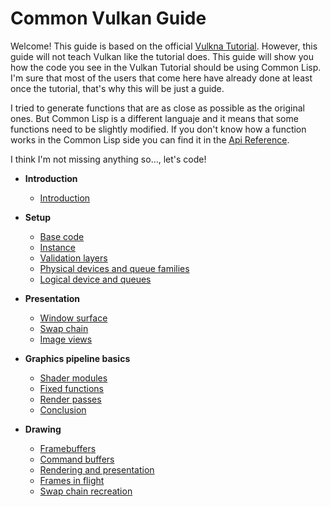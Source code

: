 
# Common Vulkan Guide

Welcome! This guide is based on the official [Vulkna Tutorial](https://vulkan-tutorial.com/Introduction). However, this guide will not teach Vulkan like the tutorial does. This guide will show you
how the code you see in the Vulkan Tutorial should be using Common Lisp. I'm sure that most of the users that come here have already done at least once
the tutorial, that's why this will be just a guide. 

I tried to generate functions that are as close as possible as the original ones. But Common Lisp is a different languaje and it means that some functions
need to be slightly modified. If you don't know how a function works in the Common Lisp side you can find it in the 
[Api Reference](https://hectarea1996.github.io/common-vulkan/api/).

I think I'm not missing anything so..., let's code!

* **Introduction**
  * [Introduction](https://hectarea1996.github.io/common-vulkan/guide/introduction.html)

* **Setup**
  * [Base code](https://hectarea1996.github.io/common-vulkan/guide/base-code.html)
  * [Instance](https://hectarea1996.github.io/common-vulkan/guide/instance.html)
  * [Validation layers](https://hectarea1996.github.io/common-vulkan/guide/validation-layers.html)
  * [Physical devices and queue families](https://hectarea1996.github.io/common-vulkan/guide/physical-devices.html)
  * [Logical device and queues](https://hectarea1996.github.io/common-vulkan/guide/logical-device.html)

* **Presentation**
  * [Window surface](https://hectarea1996.github.io/common-vulkan/guide/window-surface.html)
  * [Swap chain](https://hectarea1996.github.io/common-vulkan/guide/swap-chain.html)
  * [Image views](https://hectarea1996.github.io/common-vulkan/guide/image-views.html)

* **Graphics pipeline basics**
  * [Shader modules](https://hectarea1996.github.io/common-vulkan/guide/shader-modules.html)
  * [Fixed functions](https://hectarea1996.github.io/common-vulkan/guide/fixed-functions.html)
  * [Render passes](https://hectarea1996.github.io/common-vulkan/guide/render-passes.html)
  * [Conclusion](https://hectarea1996.github.io/common-vulkan/guide/conclusion.html)

* **Drawing**
  * [Framebuffers](https://hectarea1996.github.io/common-vulkan/guide/framebuffers.html)
  * [Command buffers](https://hectarea1996.github.io/common-vulkan/guide/command-buffers.html)
  * [Rendering and presentation](https://hectarea1996.github.io/common-vulkan/guide/rendering.html)
  * [Frames in flight](https://hectarea1996.github.io/common-vulkan/guide/frames-in-flight.html)
  * [Swap chain recreation](https://hectarea1996.github.io/common-vulkan/guide/swap-chain-recreation.html)
